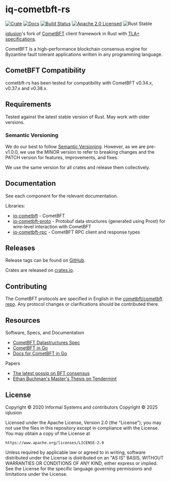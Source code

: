 # iq-cometbft-rs

[![Crate][crate-image]][crate-link]
[![Docs][docs-image]][docs-link]
[![Build Status][build-image]][build-link]
[![Apache 2.0 Licensed][license-image]][license-link]
![Rust Stable][rustc-image]

[iqlusion]'s fork of [CometBFT] client framework in Rust with [TLA+ specifications](/docs/spec).

CometBFT is a high-performance blockchain consensus engine for Byzantine fault
tolerant applications written in any programming language.

## CometBFT Compatibility

cometbft-rs has been tested for compatibility with CometBFT v0.34.x, v0.37.x and v0.38.x.

## Requirements

Tested against the latest stable version of Rust. May work with older versions.

### Semantic Versioning

We do our best to follow [Semantic Versioning](https://semver.org/). However, as
we are pre-v1.0.0, we use the MINOR version to refer to breaking changes and the
PATCH version for features, improvements, and fixes.

We use the same version for all crates and release them collectively.

## Documentation

See each component for the relevant documentation.

Libraries:

- [iq-cometbft](./cometbft) - CometBFT
- [iq-cometbft-proto](./proto) - Protobuf data structures (generated using Prost)
  for wire-level interaction with CometBFT
- [iq-cometbft-rpc](./rpc) - CometBFT RPC client and response types

## Releases

Release tags can be found on
[GitHub](https://github.com/iqlusioninc/cometbft-rs/releases).

Crates are released on [crates.io](https://crates.io).

## Contributing

The CometBFT protocols are specified in English in the
[cometbft/cometbft repo](https://github.com/cometbft/cometbft/tree/main/spec).
Any protocol changes or clarifications should be contributed there.


## Resources

Software, Specs, and Documentation

- [CometBFT Datastructures Spec](https://github.com/cometbft/cometbft/tree/main/spec)
- [CometBFT in Go](https://github.com/cometbft/cometbft)
- [Docs for CometBFT in Go](http://docs.cometbft.com/)

Papers

- [The latest gossip on BFT consensus](https://arxiv.org/abs/1807.04938)
- [Ethan Buchman's Master's Thesis on Tendermint](https://atrium.lib.uoguelph.ca/xmlui/handle/10214/9769)

## License

Copyright © 2020 Informal Systems and contributors
Copyright © 2025 iqlusion

Licensed under the Apache License, Version 2.0 (the "License");
you may not use the files in this repository except in compliance with the License.
You may obtain a copy of the License at

    https://www.apache.org/licenses/LICENSE-2.0

Unless required by applicable law or agreed to in writing, software
distributed under the License is distributed on an "AS IS" BASIS,
WITHOUT WARRANTIES OR CONDITIONS OF ANY KIND, either express or implied.
See the License for the specific language governing permissions and
limitations under the License.

[//]: # (badges)

[crate-image]: https://img.shields.io/crates/v/iq-cometbft.svg
[crate-link]: https://crates.io/crates/iq-cometbft
[docs-image]: https://docs.rs/iq-cometbft/badge.svg
[docs-link]: https://docs.rs/iq-cometbft/
[build-image]: https://github.com/iqlusioninc/cometbft-rs/workflows/Rust/badge.svg
[build-link]: https://github.com/iqlusioninc/cometbft-rs/actions?query=workflow%3ARust
[license-image]: https://img.shields.io/badge/license-Apache2.0-blue.svg
[license-link]: https://github.com/iqlusioninc/cometbft-rs/blob/master/LICENSE
[rustc-image]: https://img.shields.io/badge/rustc-stable-blue.svg

[//]: # (general links)

[iqlusion]: https://iqlusion.io
[cometbft-docs-link]: https://docs.rs/cometbft/
[cometbft-rpc-docs-link]: https://docs.rs/cometbft-rpc/
[CometBFT]: https://github.com/cometbft/cometbft
[cometbft-light-client-docs-link]: https://docs.rs/cometbft-light-client/
[cometbft-secret-conn]: https://github.com/cometbft/cometbft/blob/v0.34.x/spec/p2p/peer.md#authenticated-encryption-handshake
[contributing]: ./CONTRIBUTING.md
